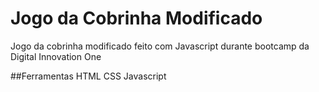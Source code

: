 **Jogo da Cobrinha Modificado**
=============================
<p>Jogo da cobrinha modificado feito com Javascript durante bootcamp da Digital Innovation One</p>

##Ferramentas
HTML
CSS
Javascript




